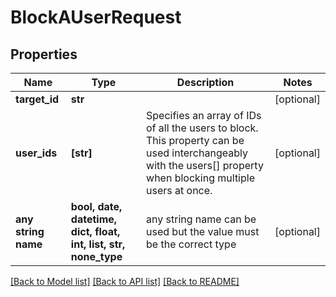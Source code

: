 # BlockAUserRequest


## Properties
Name | Type | Description | Notes
------------ | ------------- | ------------- | -------------
**target_id** | **str** |  | [optional] 
**user_ids** | **[str]** | Specifies an array of IDs of all the users to block. This property can be used interchangeably with the users[] property when blocking multiple users at once. | [optional] 
**any string name** | **bool, date, datetime, dict, float, int, list, str, none_type** | any string name can be used but the value must be the correct type | [optional]

[[Back to Model list]](../README.md#documentation-for-models) [[Back to API list]](../README.md#documentation-for-api-endpoints) [[Back to README]](../README.md)


